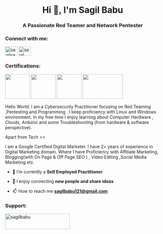 <h1 align="center">Hi 👋, I'm Sagil Babu</h1>
<h3 align="center">A Passionate Red Teamer and Network Pentester</h3>

<h3 align="left">Connect with me:</h3>
<p align="left">
<a href="https://twitter.com/sagilsec" target="blank"><img align="center" src="https://raw.githubusercontent.com/rahuldkjain/github-profile-readme-generator/master/src/images/icons/Social/twitter.svg" alt="sagilsec" height="30" width="40" /></a>
<a href="https://linkedin.com/in/sagil (sagilsec)" target="blank"><img align="center" src="https://raw.githubusercontent.com/rahuldkjain/github-profile-readme-generator/master/src/images/icons/Social/linked-in-alt.svg" alt="sagil (sagilsec)" height="30" width="40" /></a>
</p>
<h3>Certifications:</h3>
<div>
    <a href="https://www.credly.com/badges/143e4148-bc64-4366-8661-e670ccdf0ebc/public_url"><img style="height: 80px; width: 80px;" src="https://images.credly.com/images/054913b2-e271-49a2-a1a4-9bf1c1f9a404/CyberEssentials.png" alt=""></a>
    <a href="https://www.credly.com/badges/cd5df353-b0eb-4b73-ae0e-5f026294a480/public_url"><img style="height: 80px; width: 80px;" src="https://images.credly.com/images/fd01bdd5-9d8b-4acd-a272-e981128ec731/CybersecurityPathwayBadge.png" alt=""></a>
    <a href="https://www.credly.com/badges/efd0df86-5b64-42e9-892e-3b4e98d6df5d/public_url"><img style="height: 80px; width: 80px;" src="https://images.credly.com/images/5bdd6a39-3e03-4444-9510-ecff80c9ce79/image.png" alt=""></a>
   <a href="https://drive.google.com/file/d/1WzJnAJLHELlPtjhrSfV7oH20HstSryF9/view?usp=sharing"><img style="height: 80px; width: 130px;" src="https://cdn.fs.teachablecdn.com/UiB36KbSTO4BYd5llCEQ" alt=""></a>
   </div>
<div>
<p>
  
Hello World.
I am a Cybersecurity Practitioner focusing on Red Teaming ,Pentesting and Programming . I keep proficiency with Linux and Windows environment. In my free time I enjoy learning about Computer Hardware , Clouds, Arduino and some Troubleshooting (from hardware & software perspective).

Apart from Tech >>

I am a Google Certified Digital Marketer. I have 2+ years of experience in Digital Marketing domain. Where I have Proficiency with Affiliate Marketing, Blogging(with On Page & Off Page SEO ) , Video Editing ,Social Media Marketing etc.</p>
</div>

- 🌱 I’m currently a **Self Employed Practitioner**

- 💬 I enjoy connecting **new people and share ideas**

- 📫 How to reach me **sagilbabu121@gmail.com**



<h3 align="left">Support:</h3>
<p><a href="https://www.buymeacoffee.com/sagilbabu"> <img align="left" src="https://cdn.buymeacoffee.com/buttons/v2/default-yellow.png" height="50" width="210" alt="sagilbabu" /></a></p><br><br>


